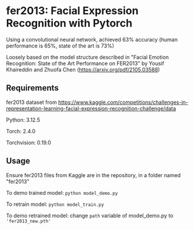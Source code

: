 # fer2013: Facial Expression Recognition with Pytorch

Using a convolutional neural network, achieved 63% accuracy (human performance is 65%, state of the art is 73%)
  
Loosely based on the model structure described in "Facial Emotion Recognition: State of the Art Performance on FER2013" by Yousif Khaireddin and Zhuofa Chen (https://arxiv.org/pdf/2105.03588)

## Requirements

fer2013 dataset from https://www.kaggle.com/competitions/challenges-in-representation-learning-facial-expression-recognition-challenge/data  
  
Python: 3.12.5  
  
Torch: 2.4.0  
  
Torchvision: 0.19.0  

## Usage

Ensure fer2013 files from Kaggle are in the repository, in a folder named "fer2013"  
  
To demo trained model: ```python model_demo.py```  
  
To retrain model: ```python model_train.py``` 
  
To demo retrained model: change ```path``` variable of model_demo.py to ```'fer2013_new.pth'```
